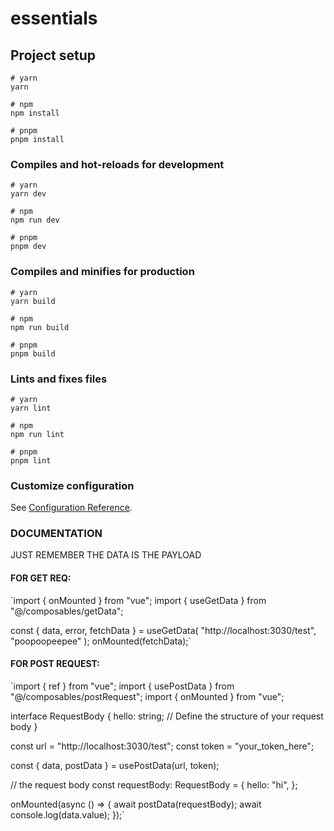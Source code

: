 # essentials

## Project setup

```
# yarn
yarn

# npm
npm install

# pnpm
pnpm install
```

### Compiles and hot-reloads for development

```
# yarn
yarn dev

# npm
npm run dev

# pnpm
pnpm dev
```

### Compiles and minifies for production

```
# yarn
yarn build

# npm
npm run build

# pnpm
pnpm build
```

### Lints and fixes files

```
# yarn
yarn lint

# npm
npm run lint

# pnpm
pnpm lint
```

### Customize configuration

See [Configuration Reference](https://vitejs.dev/config/).

### DOCUMENTATION

JUST REMEMBER THE DATA IS THE PAYLOAD

#### FOR GET REQ:

`import { onMounted } from "vue";
import { useGetData } from "@/composables/getData";

const { data, error, fetchData } = useGetData(
"http://localhost:3030/test",
"poopoopeepee"
);
onMounted(fetchData);`

#### FOR POST REQUEST:

`import { ref } from "vue";
import { usePostData } from "@/composables/postRequest";
import { onMounted } from "vue";

interface RequestBody {
hello: string;
// Define the structure of your request body
}

const url = "http://localhost:3030/test";
const token = "your_token_here";

const { data, postData } = usePostData<RequestBody>(url, token);

// the request body
const requestBody: RequestBody = {
hello: "hi",
};

onMounted(async () => {
await postData(requestBody);
await console.log(data.value);
});`
